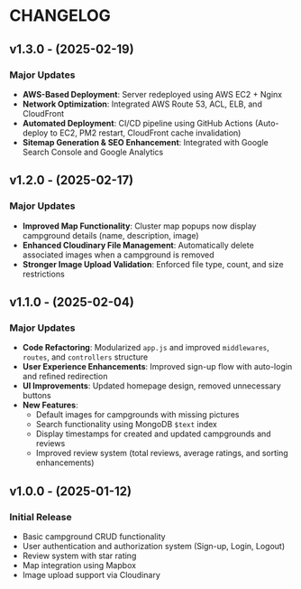 # CHANGELOG

## v1.3.0 - (2025-02-19)

### Major Updates

- **AWS-Based Deployment**: Server redeployed using AWS EC2 + Nginx
- **Network Optimization**: Integrated AWS Route 53, ACL, ELB, and CloudFront
- **Automated Deployment**: CI/CD pipeline using GitHub Actions (Auto-deploy to EC2, PM2 restart, CloudFront cache invalidation)
- **Sitemap Generation & SEO Enhancement**: Integrated with Google Search Console and Google Analytics

## v1.2.0 - (2025-02-17)

### Major Updates

- **Improved Map Functionality**: Cluster map popups now display campground details (name, description, image)
- **Enhanced Cloudinary File Management**: Automatically delete associated images when a campground is removed
- **Stronger Image Upload Validation**: Enforced file type, count, and size restrictions

## v1.1.0 - (2025-02-04)

### Major Updates

- **Code Refactoring**: Modularized `app.js` and improved `middlewares`, `routes`, and `controllers` structure
- **User Experience Enhancements**: Improved sign-up flow with auto-login and refined redirection
- **UI Improvements**: Updated homepage design, removed unnecessary buttons
- **New Features**:
  - Default images for campgrounds with missing pictures
  - Search functionality using MongoDB `$text` index
  - Display timestamps for created and updated campgrounds and reviews
  - Improved review system (total reviews, average ratings, and sorting enhancements)

## v1.0.0 - (2025-01-12)

### Initial Release

- Basic campground CRUD functionality
- User authentication and authorization system (Sign-up, Login, Logout)
- Review system with star rating
- Map integration using Mapbox
- Image upload support via Cloudinary
